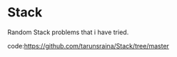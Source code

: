 # Stack
Random Stack problems that i have tried.

code:https://github.com/tarunsraina/Stack/tree/master

